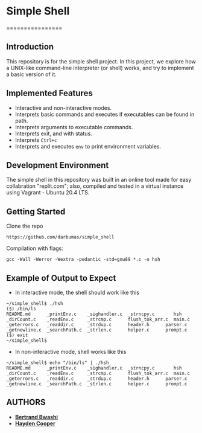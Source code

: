 # Simple Shell
================

## Introduction

This repository is for the simple shell project. In this project, we explore how
a UNIX-like command-line interpreter (or shell) works, and try to
implement a basic version of it.

## Implemented Features

* Interactive and non-interactive modes.
* Interprets basic commands and executes if executables can be found in path.
* Interprets arguments to executable commands.
* Interprets exit, and with status.
* Interprets `Ctrl+c`
* Interprets and executes `env` to print environment variables.

## Development Environment

The simple shell in this repository was built in an online tool made for easy collabration "replit.com"; also, compiled and tested in a virtual instance using Vagrant - Ubuntu 20.4 LTS.

## Getting Started

Clone the repo

```
https://github.com/darbumas/simple_shell
```

Compilation with flags:

```
gcc -Wall -Werror -Wextra -pedantic -std=gnu89 *.c -o hsh
```

## Example of Output to Expect

* In interactive mode, the shell should work like this
```
~/simple_shell$ ./hsh
($) /bin/ls
README.md      _printEnv.c    _sighandler.c  _strncpy.c       hsh
_dirCount.c    _readEnv.c     _strcmp.c      flush_tok_arr.c  main.c
_geterrors.c   _readdir.c     _strdup.c      header.h      parser.c
_getnewline.c  _searchPath.c  _strlen.c      helper.c      prompt.c
($) exit
~/simple_shell$

```
* In non-interactive mode, shell works like this
```
~/simple_shell$ echo "/bin/ls" | ./hsh
README.md      _printEnv.c    _sighandler.c  _strncpy.c       hsh
_dirCount.c    _readEnv.c     _strcmp.c      flush_tok_arr.c  main.c
_geterrors.c   _readdir.c     _strdup.c      header.h      parser.c
_getnewline.c  _searchPath.c  _strlen.c      helper.c      prompt.c

```
## AUTHORS

* [**Bertrand Bwashi**](https://github.com/darbumas)
* [**Hayden Cooper**](https://github.com/ZugustheDugus)
